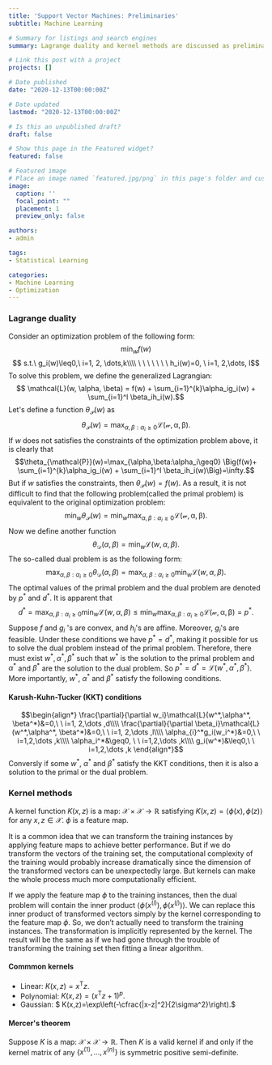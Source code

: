 ```yaml
---
title: 'Support Vector Machines: Preliminaries'
subtitle: Machine Learning

# Summary for listings and search engines
summary: Lagrange duality and kernel methods are discussed as preliminaries for understanding the basics of SVMs. 

# Link this post with a project
projects: []

# Date published
date: "2020-12-13T00:00:00Z"

# Date updated
lastmod: "2020-12-13T00:00:00Z"

# Is this an unpublished draft?
draft: false

# Show this page in the Featured widget?
featured: false

# Featured image
# Place an image named `featured.jpg/png` in this page's folder and customize its options here.
image:
  caption: ''
  focal_point: ""
  placement: 1
  preview_only: false

authors:
- admin

tags:
- Statistical Learning

categories:
- Machine Learning
- Optimization
---
```



### Lagrange duality
Consider an optimization problem of the following form:
$$ \min_{w} f(w)$$
$$
s.t.\ g_i(w)\leq0,\ i=1, 2, \dots,k\\\\
\ \ \ \ \ \ \ h_i(w)=0, \ i=1, 2,\dots, l$$
To solve this problem, we define the generalized Lagrangian:
$$ \mathcal{L}(w, \alpha, \beta) = f(w) + \sum_{i=1}^{k}\alpha_ig_i(w) + \sum_{i=1}^l \beta_ih_i(w).$$
Let's define a function $\theta_{\mathcal{P}}(w)$ as
$$\theta_{\mathcal{P}}(w)=\max_{\alpha, \beta:\alpha_i\geq0} \mathcal{L(w,\alpha,\beta)}.$$
If $w$ does not satisfies the constraints of the optimization problem above, it is clearly that
$$\theta_{\mathcal{P}}(w)=\max_{\alpha,\beta:\alpha_i\geq0} \Big(f(w)+ \sum_{i=1}^{k}\alpha_ig_i(w) + \sum_{i=1}^l \beta_ih_i(w)\Big)=\infty.$$
But if $w$ satisfies the constraints, then $\theta_{\mathcal{P}}(w)=f(w).$ As a result, it is not difficult to find that the following problem(called the primal problem) is equivalent to the original optimization problem:
$$\min_{w}\theta_{\mathcal{P}}(w)=\min_{w}\max_{\alpha, \beta:\alpha_i\geq0} \mathcal{L(w,\alpha,\beta)}.$$
Now we define another function $$\theta_{\mathcal{D}}(\alpha, \beta)=\min_w\mathcal{L}(w,\alpha,\beta).$$
The so-called dual problem is as the following form:
$$\max_{\alpha,\beta:\alpha_i\geq0}\theta_{\mathcal{D}}(\alpha, \beta)=\max_{\alpha,\beta:\alpha_i\geq0}\min_w\mathcal{L}(w,\alpha,\beta).$$
The optimal values of the primal problem and the dual problem are denoted by $p^*$ and $d^*.$
It is apparent that 
$$ d^*=\max_{\alpha,\beta:\alpha_i\geq0}\min_w\mathcal{L}(w,\alpha,\beta)\leq \min_{w}\max_{\alpha, \beta:\alpha_i\geq0} \mathcal{L(w,\alpha,\beta)}=p^*.$$
Suppose $f$ and $g_i$ 's are convex, and $h_i$'s are affine. Moreover, $g_i$'s are feasible. Under these conditions we have $p^*=d^*$, making it possible for us to solve the dual problem instead of the primal problem. Therefore, there must exist $w^*, \alpha^*, \beta^*$ such that $w^*$ is the solution to the primal problem and $\alpha^*$ and $\beta^*$ are the solution to the dual problem. So $p^*=d^*=\mathcal{L}(w^*, \alpha^*, \beta^*)$.
More importantly, $w^*$, $\alpha^*$ and $\beta^*$ satisfy the following conditions.
#### Karush-Kuhn-Tucker (KKT) conditions
$$\begin{align*}
\frac{\partial}{\partial w_i}\mathcal{L}(w^*,\alpha^*, \beta^*)&=0,\ \ i=1, 2,\dots ,d\\\\
\frac{\partial}{\partial \beta_i}\mathcal{L}(w^*,\alpha^*, \beta^*)&=0,\ \ i=1, 2,\dots ,l\\\\
\alpha_{i}^*g_i(w_i^*)&=0,\ \ i=1,2,\dots ,k\\\\
\alpha_i^*&\geq0, \ \ i=1,2,\dots ,k\\\\
g_i(w^*)&\leq0,\ \ i=1,2,\dots ,k
\end{align*}$$
Conversly if some $w^*$, $\alpha^*$ and $\beta^*$ satisfy the KKT conditions, then it is also a solution to the primal or the dual problem.
### Kernel methods
A kernel function $K(x,z)$ is a map: $\mathcal{X}\times\mathcal{X}\rightarrow\mathbb{R}$ satisfying $K(x,z)=\langle \phi(x), \phi(z)\rangle$   for any $x, z\in \mathcal{X}.$ $\phi$ is a feature map.

It is a common idea that we can transform the training instances by applying feature maps to achieve better performance. But if we do transform the vectors of the training set, the computational complexity of the training would probably increase dramatically since the dimension of the transformed vectors can be unexpectedly large. But kernels can make the whole process much more computationally efficient. 

If we apply the feature map $\phi$ to the training instances, 
then the dual problem will contain the inner product $\langle \phi(x^{(i)}),\phi( x^{(j)})\rangle.$ We can replace this inner product of transformed vectors simply by the kernel corresponding to the feature map $\phi.$
So, we don’t actually need to transform the training instances. The transformation is implicitly represented by the kernel. The result will be the same as if we had gone through the trouble of transforming the training set then fitting a linear algorithm.
#### Commmon kernels
* Linear: $K(x,z)=x^{\mathrm T}z.$
* Polynomial: $K(x,z)=(x^{\mathrm{T}}z+1)^p.$
* Gaussian: $ K(x,z)=\exp\left(-\cfrac{\|x-z\|^2}{2\sigma^2}\right).$
#### Mercer's theorem
Suppose $K$ is a map: $\mathcal{X}\times\mathcal{X}\rightarrow\mathbb{R}$. Then $K$ is a valid kernel if and only if the kernel matrix of any $\lbrace x^{(1)},\dots,x^{(n)}\rbrace$ is symmetric positive semi-definite.